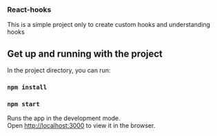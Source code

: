 ### React-hooks

This is a simple project only to create custom hooks and understanding hooks

## Get up and running with the project

In the project directory, you can run:

### `npm install`
### `npm start`

Runs the app in the development mode.<br>
Open [http://localhost:3000](http://localhost:3000) to view it in the browser.
